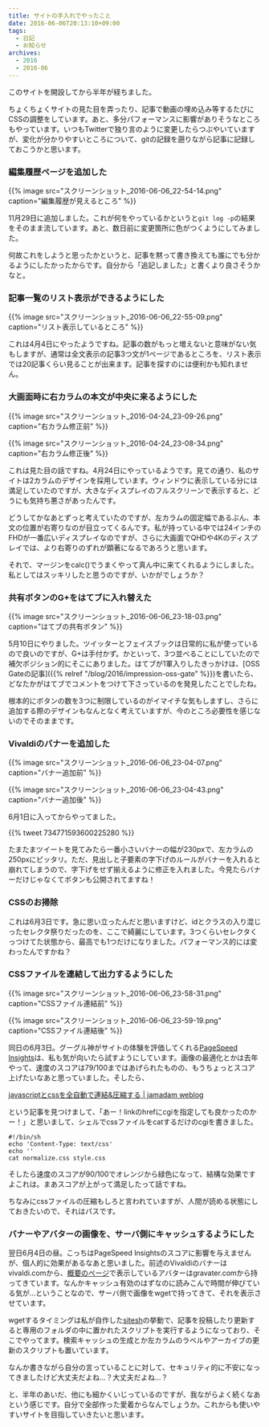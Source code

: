 ```yaml
---
title: サイトの手入れでやったこと
date: 2016-06-06T20:13:10+09:00
tags:
  - 日記
  - お知らせ
archives:
  - 2016
  - 2016-06
---
```


このサイトを開設してから半年が経ちました。

ちょくちょくサイトの見た目を弄ったり、記事で動画の埋め込み等するたびにCSSの調整をしています。あと、多分パフォーマンスに影響がありそうなところもやっています。いつもTwitterで独り言のように変更したらつぶやいていますが、変化が分かりやすいところについて、gitの記録を遡りながら記事に記録しておこうかと思います。

### 編集履歴ページを追加した

{{% image src="スクリーンショット_2016-06-06_22-54-14.png" caption="編集履歴が見えるところ" %}}

11月29日に追加しました。これが何をやっているかというと`git log -p`の結果をそのまま流しています。あと、数日前に変更箇所に色がつくようにしてみました。

何故これをしようと思ったかというと、記事を黙って書き換えても誰にでも分かるようにしたかったからです。自分から「追記しました」と書くより良さそうかなと。

### 記事一覧のリスト表示ができるようにした

{{% image src="スクリーンショット_2016-06-06_22-55-09.png" caption="リスト表示しているところ" %}}

これは4月4日にやったようですね。記事の数がもっと増えないと意味がない気もしますが、通常は全文表示の記事3つ文が1ページであるところを、リスト表示では20記事くらい見ることが出来ます。記事を探すのには便利かも知れません。

### 大画面時に右カラムの本文が中央に来るようにした

{{% image src="スクリーンショット_2016-04-24_23-09-26.png" caption="右カラム修正前" %}}

{{% image src="スクリーンショット_2016-04-24_23-08-34.png" caption="右カラム修正後" %}}

これは見た目の話ですね。4月24日にやっているようです。見ての通り、私のサイトは2カラムのデザインを採用しています。ウィンドウに表示している分には満足していたのですが、大きなディスプレイのフルスクリーンで表示すると、どうにも気持ち悪さがあったんです。

どうしてかなあとずっと考えていたのですが、左カラムの固定幅であるぶん、本文の位置が右寄りなのが目立ってくるんです。私が持っている中では24インチのFHDが一番広いディスプレイなのですが、さらに大画面でQHDや4Kのディスプレイでは、より右寄りのずれが顕著になるであろうと思います。

それで、マージンをcalc()でうまくやって真ん中に来てくれるようにしました。私としてはスッキリしたと思うのですが、いかがでしょうか？

### 共有ボタンのG+をはてブに入れ替えた

{{% image src="スクリーンショット_2016-06-06_23-18-03.png" caption="はてブの共有ボタン" %}}

5月10日にやりました。ツイッターとフェイスブックは日常的に私が使っているので良いのですが、G+は手付かず。かといって、3つ並べることにしていたので補欠ポジション的にそこにありました。はてブが1軍入りしたきっかけは、[OSS Gateの記事]({{% relref "/blog/2016/impression-oss-gate" %}})を書いたら、どなたかがはてブでコメントをつけて下さっているのを発見したことでしたね。

根本的にボタンの数を3つに制限しているのがイマイチな気もしますし、さらに追加する際のデザインもなんとなく考えていますが、今のところ必要性を感じないのでそのままです。

### Vivaldiのバナーを追加した

{{% image src="スクリーンショット_2016-06-06_23-04-07.png" caption="バナー追加前" %}}

{{% image src="スクリーンショット_2016-06-06_23-04-43.png" caption="バナー追加後" %}}

6月1日に入ってからやってました。

{{% tweet 734771593600225280 %}}

たまたまツイートを見てみたら一番小さいバナーの幅が230pxで、左カラムの250pxにピッタリ。ただ、見出しと子要素の字下げのルールがバナーを入れると崩れてしまうので、字下げをせず揃えるように修正を入れました。今見たらバナーだけじゃなくてボタンも公開されてますね！

### CSSのお掃除

これは6月3日です。急に思い立ったんだと思いますけど、idとクラスの入り混じったセレクタ祭りだったのを、ここで綺麗にしています。3つくらいセレクタくっつけてた状態から、最高でも1つだけになりました。パフォーマンス的には変わったんですかね？

### CSSファイルを連結して出力するようにした

{{% image src="スクリーンショット_2016-06-06_23-58-31.png" caption="CSSファイル連結前" %}}

{{% image src="スクリーンショット_2016-06-06_23-59-19.png" caption="CSSファイル連結後" %}}

同日の6月3日。グーグル神がサイトの体験を評価してくれる[PageSpeed Insights](https://developers.google.com/speed/pagespeed/insights/)は、私も気が向いたら試すようにしています。画像の最適化とかは去年やって、速度のスコアは79/100まではあげられたものの、もうちょっとスコア上げたいなあと思っていました。そしたら、

[javascriptとcssを全自動で連結&圧縮する | jamadam weblog](http://blog2.jamadam.com?p=18)

という記事を見つけまして、「あー！linkのhrefにcgiを指定しても良かったのかー！」と思いまして、シェルでcssファイルをcatするだけのcgiを書きました。

```
#!/bin/sh
echo 'Content-Type: text/css'
echo ''
cat normalize.css style.css
```

そしたら速度のスコアが90/100でオレンジから緑色になって、結構な効果ですよこれは。まあスコアが上がって満足したって話ですね。

ちなみにcssファイルの圧縮もしろと言われていますが、人間が読める状態にしておきたいので、それはパスです。

### バナーやアバターの画像を、サーバ側にキャッシュするようにした

翌日6月4日の昼。こっちはPageSpeed Insightsのスコアに影響を与えませんが、個人的に効果があるなあと思いました。前述のVivaldiのバナーはvivaldi.comから、[概要のページ](/about)で表示しているアバターはgravater.comから持ってきています。なんかキャッシュ有効のはずなのに読みこんで時間が伸びている気が…ということなので、サーバ側で画像をwgetで持ってきて、それを表示させています。

wgetするタイミングは私が自作した[sitesh](https://github.com/knokmki612/sitesh)の挙動で、記事を投稿したり更新すると専用のフォルダの中に置かれたスクリプトを実行するようになっており、そこでやってます。検索キャッシュの生成とか左カラムのラベルやアーカイブの更新のスクリプトも置いています。

なんか書きながら自分の言っていることに対して、セキュリティ的に不安になってきましたけど大丈夫だよね…？大丈夫だよね…？

と、半年のあいだ、他にも細かくいじっているのですが、我ながらよく続くなあという感じです。自分で全部作った愛着からなんでしょうか。これからも使いやすいサイトを目指していきたいと思います。
